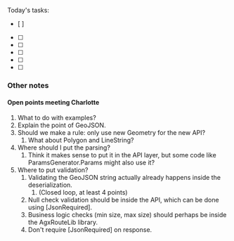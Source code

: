 Today's tasks:
- [ ] 
- [ ] 
- [ ] 
- [ ] 
- [ ] 
- [ ]  

### Other notes





#### Open points meeting Charlotte
1. What to do with examples?
2. Explain the point of GeoJSON.
3. Should we make a rule: only use new Geometry for the new API?
    1. What about Polygon and LineString?
4. Where should I put the parsing?
    1. Think it makes sense to put it in the API layer, but some code like ParamsGenerator.Params might also use it? 
5. Where to put validation?
    1. Validating the GeoJSON string actually already happens inside the deserialization.
        1. (Closed loop, at least 4 points)
    2. Null check validation should be inside the API, which can be done using [JsonRequired].
    3. Business logic checks (min size, max size) should perhaps be inside the AgxRouteLib library.
    4. Don't require [JsonRequired] on response.


